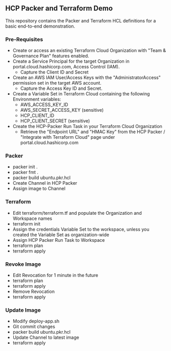 ## HCP Packer and Terraform Demo

This repository contains the Packer and Terraform HCL definitions for a basic end-to-end demonstration.

### Pre-Requisites
- Create or access an existing Terraform Cloud Organization with "Team & Governance Plan" features enabled.
- Create a Service Principal for the target Organization in portal.cloud.hashicorp.com, Access Control (IAM).
  - Capture the Client ID and Secret
- Create an AWS IAM User/Access Keys with the "AdministratorAccess" permission set in the target AWS account.
  - Capture the Access Key ID and Secret.
- Create a Variable Set in Terraform Cloud containing the following Environment variables: 
  - AWS_ACCESS_KEY_ID
  - AWS_SECRET_ACCESS_KEY (sensitive)
  - HCP_CLIENT_ID
  - HCP_CLIENT_SECRET (sensitive)
- Create the HCP-Packer Run Task in your Terraform Cloud Organization
  - Retrieve the "Endpoint URL" and "HMAC Key" from the HCP Packer / "Integrate with Terraform Cloud" page under portal.cloud.hashicorp.com

### Packer

- packer init .
- packer fmt .
- packer build ubuntu.pkr.hcl
- Create Channel in HCP Packer
- Assign image to Channel

### Terraform

- Edit terraform/terraform.tf and populate the Organization and Workspace names
- terraform init
- Assign the credentials Variable Set to the workspace, unless you created the Variable Set as organization-wide
- Assign HCP Packer Run Task to Workspace
- terraform plan
- terraform apply

### Revoke Image
- Edit Revocation for 1 minute in the future
- terraform plan
- terraform apply
- Remove Revocation
- terraform apply

### Update Image
- Modify deploy-app.sh
- Git commit changes
- packer build ubuntu.pkr.hcl
- Update Channel to latest image
- terraform apply
